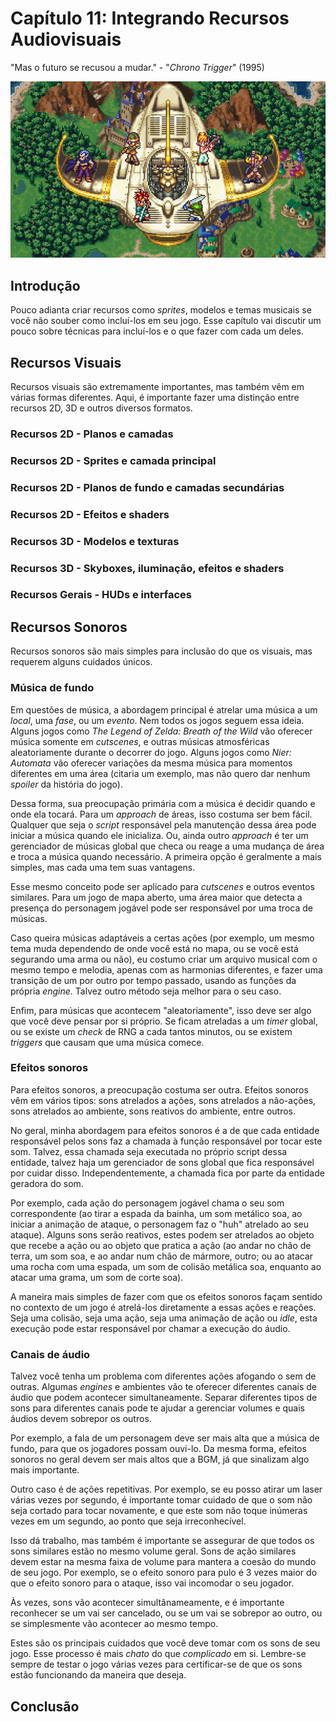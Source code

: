 
# Capítulo 11: Integrando Recursos Audiovisuais
"Mas o futuro se recusou a mudar." - "_Chrono Trigger_" (1995)

![Capítulo 11 capa](../Arquivos/Imagens/capa_11.jpg 'But the future refused to change.')

## Introdução
Pouco adianta criar recursos como _sprites_, modelos e temas musicais se você não souber como incluí-los em seu jogo. Esse capítulo vai discutir um pouco sobre técnicas para incluí-los e o que fazer com cada um deles.

## Recursos Visuais
Recursos visuais são extremamente importantes, mas também vêm em várias formas diferentes. Aqui, é importante fazer uma distinção entre recursos 2D, 3D e outros diversos formatos.

### Recursos 2D - Planos e camadas

### Recursos 2D - Sprites e camada principal

### Recursos 2D - Planos de fundo e camadas secundárias

### Recursos 2D - Efeitos e shaders

### Recursos 3D - Modelos e texturas

### Recursos 3D - Skyboxes, iluminação, efeitos e shaders

### Recursos Gerais - HUDs e interfaces

## Recursos Sonoros
Recursos sonoros são mais simples para inclusão do que os visuais, mas requerem alguns cuidados únicos.

### Música de fundo
Em questões de música, a abordagem principal é atrelar uma música a um _local_, uma _fase_, ou um _evento_. Nem todos os jogos seguem essa ideia. Alguns jogos como _The Legend of Zelda: Breath of the Wild_ vão oferecer música somente em _cutscenes_, e outras músicas atmosféricas aleatoriamente durante o decorrer do jogo. Alguns jogos como _Nier: Automata_ vão oferecer variações da mesma música para momentos diferentes em uma área (citaria um exemplo, mas não quero dar nenhum _spoiler_ da história do jogo).

Dessa forma, sua preocupação primária com a música é decidir quando e onde ela tocará. Para um _approach_ de áreas, isso costuma ser bem fácil. Qualquer que seja o _script_ responsável pela manutenção dessa área pode iniciar a música quando ele inicializa. Ou, ainda outro _approach_ é ter um gerenciador de músicas global que checa ou reage a uma mudança de área e troca a música quando necessário. A primeira opção é geralmente a mais simples, mas cada uma tem suas vantagens.

Esse mesmo conceito pode ser aplicado para _cutscenes_ e outros eventos similares. Para um jogo de mapa aberto, uma área maior que detecta a presença do personagem jogável pode ser responsável por uma troca de músicas.

Caso queira músicas adaptáveis a certas ações (por exemplo, um mesmo tema muda dependendo de onde você está no mapa, ou se você está segurando uma arma ou não), eu costumo criar um arquivo musical com o mesmo tempo e melodia, apenas com as harmonias diferentes, e fazer uma transição de um por outro por tempo passado, usando as funções da própria _engine_. Talvez outro método seja melhor para o seu caso.

Enfim, para músicas que acontecem "aleatoriamente", isso deve ser algo que você deve pensar por si próprio. Se ficam atreladas a um _timer_ global, ou se existe um _check_ de RNG a cada tantos minutos, ou se existem _triggers_ que causam que uma música comece.

### Efeitos sonoros
Para efeitos sonoros, a preocupação costuma ser outra. Efeitos sonoros vêm em vários tipos: sons atrelados a ações, sons atrelados a não-ações, sons atrelados ao ambiente, sons reativos do ambiente, entre outros.

No geral, minha abordagem para efeitos sonoros é a de que cada entidade responsável pelos sons faz a chamada à função responsável por tocar este som. Talvez, essa chamada seja executada no próprio script dessa entidade, talvez haja um gerenciador de sons global que fica responsável por cuidar disso. Independentemente, a chamada fica por parte da entidade geradora do som.

Por exemplo, cada ação do personagem jogável chama o seu som correspondente (ao tirar a espada da bainha, um som metálico soa, ao iniciar a animação de ataque, o personagem faz o "huh" atrelado ao seu ataque). Alguns sons serão reativos, estes podem ser atrelados ao objeto que recebe a ação ou ao objeto que pratica a ação (ao andar no chão de terra, um som soa, e ao andar num chão de mármore, outro; ou ao atacar uma rocha com uma espada, um som de colisão metálica soa, enquanto ao atacar uma grama, um som de corte soa).

A maneira mais simples de fazer com que os efeitos sonoros façam sentido no contexto de um jogo é atrelá-los diretamente a essas ações e reações. Seja uma colisão, seja uma ação, seja uma animação de ação ou _idle_, esta execução pode estar responsável por chamar a execução do áudio.

### Canais de áudio
Talvez você tenha um problema com diferentes ações afogando o sem de outras. Algumas _engines_ e ambientes vão te oferecer diferentes canais de áudio que podem acontecer simultaneamente. Separar diferentes tipos de sons para diferentes canais pode te ajudar a gerenciar volumes e quais áudios devem sobrepor os outros.

Por exemplo, a fala de um personagem deve ser mais alta que a música de fundo, para que os jogadores possam ouvi-lo. Da mesma forma, efeitos sonoros no geral devem ser mais altos que a BGM, já que sinalizam algo mais importante.

Outro caso é de ações repetitivas. Por exemplo, se eu posso atirar um laser várias vezes por segundo, é importante tomar cuidado de que o som não seja cortado para tocar novamente, e que este som não toque inúmeras vezes em um segundo, ao ponto que seja irreconhecível.

Isso dá trabalho, mas também é importante se assegurar de que todos os sons similares estão no mesmo volume geral. Sons de ação similares devem estar na mesma faixa de volume para mantera a coesão do mundo de seu jogo. Por exemplo, se o efeito sonoro para pulo é 3 vezes maior do que o efeito sonoro para o ataque, isso vai incomodar o seu jogador.

Às vezes, sons vão acontecer simultânameamente, e é importante reconhecer se um vai ser cancelado, ou se um vai se sobrepor ao outro, ou se simplesmente vão acontecer ao mesmo tempo.

Estes são os principais cuidados que você deve tomar com os sons de seu jogo. Esse processo é mais _chato_ do que _complicado_ em si. Lembre-se sempre de testar o jogo várias vezes para certificar-se de que os sons estão funcionando da maneira que deseja.

## Conclusão

